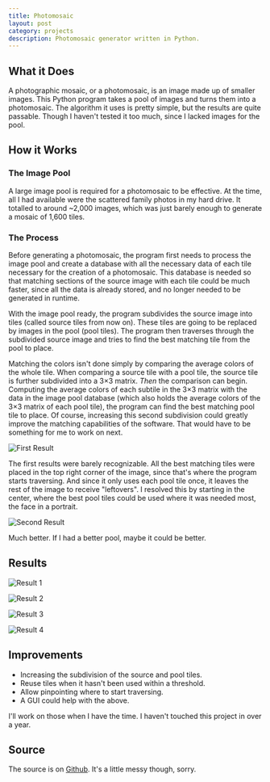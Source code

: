 ```yaml
---
title: Photomosaic
layout: post
category: projects
description: Photomosaic generator written in Python.
---
```

<h2 id="what-it-does">What it Does</h2>

A photographic mosaic, or a photomosaic, is an image made up of smaller images. 
This Python program takes a pool of images and turns them into a photomosaic. 
The algorithm it uses is pretty simple, but the results are quite passable. Though I haven't tested it too much, since I lacked images for the pool. 

<h2 id="how-it-works">How it Works</h2>

### The Image Pool
A large image pool is required for a photomosaic to be effective. At the time, all I had available were the scattered family photos in my hard drive. It totalled to around ~2,000 images, which was just barely enough to generate a mosaic of 1,600 tiles. 

### The Process
Before generating a photomosaic, the program first needs to process the image pool and create a database with all the necessary data of each tile necessary for the creation of a photomosaic. This database is needed so that matching sections of the source image with each tile could be much faster, since all the data is already stored, and no longer needed to be generated in runtime. 

With the image pool ready, the program subdivides the source image into tiles (called source tiles from now on). These tiles are going to be replaced by images in the pool (pool tiles). The program then traverses through the subdivided source image and tries to find the best matching tile from the pool to place. 

Matching the colors isn't done simply by comparing the average colors of the whole tile. When comparing a source tile with a pool tile, the source tile is further subdivided into a 3&times;3 matrix. *Then* the comparison can begin. Computing the average colors of each subtile in the 3&times;3 matrix with the data in the image pool database (which also holds the average colors of the 3&times;3 matrix of each pool tile), the program can find the best matching pool tile to place. Of course, increasing this second subdivision could greatly improve the matching capabilities of the software. That would have to be something for me to work on next. 

![First Result]({{site.url}}/media/images/projects/{{page.page_name}}/photomosaic3.jpg)

The first results were barely recognizable. All the best matching tiles were placed in the top right corner of the image, since that's where the program starts traversing. And since it only uses each pool tile once, it leaves the rest of the image to receive "leftovers". I resolved this by starting in the center, where the best pool tiles could be used where it was needed most, the face in a portrait. 

![Second Result]({{site.url}}/media/images/projects/{{page.page_name}}/photomosaic1.jpg)

Much better. If I had a better pool, maybe it could be better. 

<h2 id="results">Results</h2>

![Result 1]({{site.url}}/media/images/projects/{{page.page_name}}/photomosaic2.jpg)

![Result 2]({{site.url}}/media/images/projects/{{page.page_name}}/photomosaic4.jpg)

![Result 3]({{site.url}}/media/images/projects/{{page.page_name}}/photomosaic5.jpg)

![Result 4]({{site.url}}/media/images/projects/{{page.page_name}}/photomosaic6.jpg)

<h2 id="improvements">Improvements</h2>

- Increasing the subdivision of the source and pool tiles. 
- Reuse tiles when it hasn't been used within a threshold. 
- Allow pinpointing where to start traversing. 
- A GUI could help with the above. 

I'll work on those when I have the time. I haven't touched this project in over a year. 

<h2 id="source">Source</h2>

The source is on [Github](https://github.com/john2x/photomosaic). It's a little messy though, sorry. 

